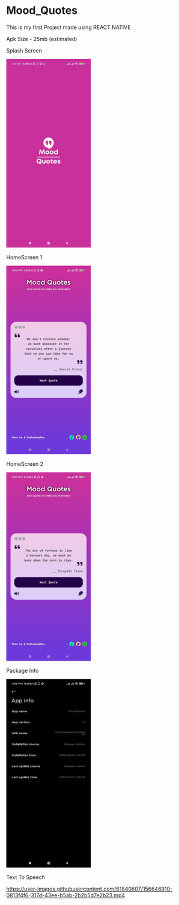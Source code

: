 # Mood_Quotes
This is my first Project made using REACT NATIVE

Apk Size - 25mb (estimated)

Splash Screen

<img src="https://raw.githubusercontent.com/sd535682/Mood_Quotes/master/Splash.jpeg" height="500">

HomeScreen 1

<img src="https://raw.githubusercontent.com/sd535682/Mood_Quotes/master/HomeScreen%201.jpeg" height="500">

HomeScreen 2

<img src="https://raw.githubusercontent.com/sd535682/Mood_Quotes/master/Homescreen%202.jpeg" height="500">

Package Info

<img src="https://raw.githubusercontent.com/sd535682/Mood_Quotes/master/package%20name.jpeg" height="500">

Text To Speech

https://user-images.githubusercontent.com/61840607/156646910-0813f4f6-317d-43ee-b5ab-2b2b5d7e2b23.mp4

